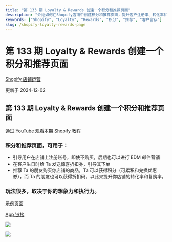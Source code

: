 ```yaml
---
title: "第 133 期 Loyalty & Rewards 创建一个积分和推荐页面"
description: "介绍如何在Shopify店铺中创建积分和推荐页面，提升客户注册率、转化率和复购率"
keywords: ["Shopify", "Loyalty", "Rewards", "积分", "推荐", "客户留存"]
slug: /shopify-loyalty-rewards-page
---
```


# 第 133 期 Loyalty & Rewards 创建一个积分和推荐页面

[Shopify 店铺运营](https://shopify2006.com/tag/shopify-dian-pu-yun-ying/)

更新于 2024-12-02

## 第 133 期 Loyalty & Rewards 创建一个积分和推荐页面

[通过 YouTube 观看本期 Shopify 教程](https://youtu.be/lGJcrJbyczk)

### 积分和推荐页面，可用于：

-   引导用户在店铺上注册账号，即使不购买，后期也可以进行 EDM 邮件营销
-   在客户生日时给 Ta 发送惊喜折扣券，引导其下单
-   推荐 Ta 的朋友购买你店铺的商品，Ta 可以获得积分（可累积和兑换优惠券），而 Ta 的朋友也可以获得折扣码，以此来提升你店铺的转化率和复购率。

### 玩法很多，取决于你的想象力和执行力。

[示例页面](https://yotpodemostore.myshopify.com/pages/rewards)

[App 链接](https://apps.shopify.com/swell)

![](https://shopify2006.com/assets/built/shopify2006.ico?v=2ea66c62ff)

![](https://shopify2006.com/assets/built/shopify2006.ico?v=1283176712)